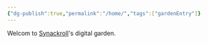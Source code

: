 ```yaml
---
{"dg-publish":true,"permalink":"/home/","tags":["gardenEntry"]}
---
```


Welcom to [Synackroll](https://synackrollbytes.com)'s digital garden.